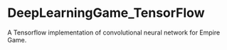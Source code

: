 # DeepLearningGame_TensorFlow
A Tensorflow implementation of convolutional neural network for Empire Game.
